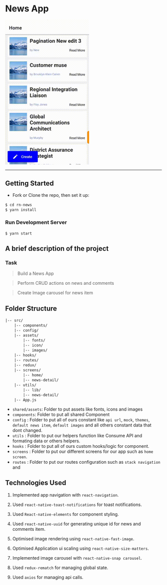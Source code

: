# News App

<span>
<img src="./docs/assets/preview.gif" alt="preview"  width="270" />
</span>

<hr />

## Getting Started

- Fork or Clone the repo, then set it up:

```
$ cd rn-news
$ yarn install
```

### Run Development Server

```
$ yarn start
```

## A brief description of the project

### Task

> Build a News App

> Perform CRUD actions on news and comments

> Create Image carousel for news item

## Folder Structure

```
|-- src/
    |-- components/
    |-- config/
    |-- assets/
        |-- fonts/
        |-- icon/
        |-- images/
    |-- hooks/
    |-- routes/
    |-- redux/
    |-- screens/
        |-- home/
        |-- news-detail/
    |-- utils/
        |-- lib/
        |-- news-detail/
    |-- App.js
```

- `shared/assets`: Folder to put assets like fonts, icons and images
- `components`: Folder to put all shared Component
- `config` : Folder to put all of ours constant like `api url`, `mock`, `themes`, `default news item`, `default images` and all others constant data that dont changed.
- `utils` : Folder to put our helpers function like Consume API and formating data or others helpers.
- `hooks` : Folder to put all of ours custom hooks/logic for component.
- `screens` : Folder to put our different screens for our app such as `home screen`.
- `routes` : Folder to put our routes configuration such as `stack navigation` and

## Technologies Used

1. Implemented app navigation with `react-navigation`.

2. Used `react-native-toast-notifications` for toast notifications.

3. Used `React-native-elements` for component styling.

4. Used `react-native-uuid` for generating unique id for news and comments item.

5. Optimised image rendering using `react-native-fast-image`.

6. Optimised Application ui scaling using `react-native-size-matters`.

7. Implemented image carousel with `react-native-snap carousel`.

8. Used `redux-rematch` for managing global state.

9. Used `axios` for managing api calls.
